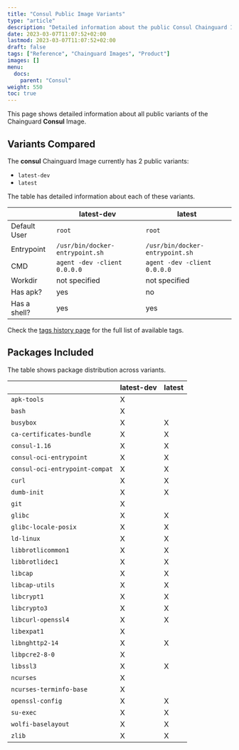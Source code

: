 ```yaml
---
title: "Consul Public Image Variants"
type: "article"
description: "Detailed information about the public Consul Chainguard Image variants"
date: 2023-03-07T11:07:52+02:00
lastmod: 2023-03-07T11:07:52+02:00
draft: false
tags: ["Reference", "Chainguard Images", "Product"]
images: []
menu:
  docs:
    parent: "Consul"
weight: 550
toc: true
---
```


This page shows detailed information about all public variants of the Chainguard **Consul** Image.

## Variants Compared
The **consul** Chainguard Image currently has 2 public variants: 

- `latest-dev`
- `latest`

The table has detailed information about each of these variants.

|              | latest-dev                      | latest                          |
|--------------|---------------------------------|---------------------------------|
| Default User | `root`                          | `root`                          |
| Entrypoint   | `/usr/bin/docker-entrypoint.sh` | `/usr/bin/docker-entrypoint.sh` |
| CMD          | `agent -dev -client 0.0.0.0`    | `agent -dev -client 0.0.0.0`    |
| Workdir      | not specified                   | not specified                   |
| Has apk?     | yes                             | no                              |
| Has a shell? | yes                             | yes                             |

Check the [tags history page](/chainguard/chainguard-images/reference/consul/tags_history/) for the full list of available tags.

## Packages Included
The table shows package distribution across variants.

|                                | latest-dev | latest |
|--------------------------------|------------|--------|
| `apk-tools`                    | X          |        |
| `bash`                         | X          |        |
| `busybox`                      | X          | X      |
| `ca-certificates-bundle`       | X          | X      |
| `consul-1.16`                  | X          | X      |
| `consul-oci-entrypoint`        | X          | X      |
| `consul-oci-entrypoint-compat` | X          | X      |
| `curl`                         | X          | X      |
| `dumb-init`                    | X          | X      |
| `git`                          | X          |        |
| `glibc`                        | X          | X      |
| `glibc-locale-posix`           | X          | X      |
| `ld-linux`                     | X          | X      |
| `libbrotlicommon1`             | X          | X      |
| `libbrotlidec1`                | X          | X      |
| `libcap`                       | X          | X      |
| `libcap-utils`                 | X          | X      |
| `libcrypt1`                    | X          | X      |
| `libcrypto3`                   | X          | X      |
| `libcurl-openssl4`             | X          | X      |
| `libexpat1`                    | X          |        |
| `libnghttp2-14`                | X          | X      |
| `libpcre2-8-0`                 | X          |        |
| `libssl3`                      | X          | X      |
| `ncurses`                      | X          |        |
| `ncurses-terminfo-base`        | X          |        |
| `openssl-config`               | X          | X      |
| `su-exec`                      | X          | X      |
| `wolfi-baselayout`             | X          | X      |
| `zlib`                         | X          | X      |
